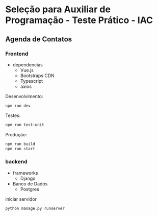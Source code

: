 # Seleção para Auxiliar de Programação - Teste Prático - IAC

## Agenda de Contatos

### Frontend
- dependencias
    - Vue.js
    - Bootstraps CDN
    - Typescript
    - axios

Desenvolvimento:
```sh
npm run dev
```
Testes:
```sh
npm run test:unit
```

Produção:
```sh
npm run build
npm run start
```

### backend
- frameworks
    - Django
- Banco de Dados
    - Postgres 

iniciar servidor
```sh
python manage.py runserver
```
